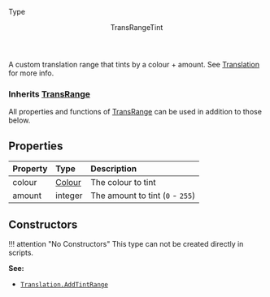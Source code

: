 <subhead>Type</subhead>
<header>TransRangeTint</header>

A custom translation range that tints by a colour + amount. See [Translation](https://zdoom.org/wiki/Translation) for more info.

### Inherits <type>[TransRange](TransRange.md)</type>  
All properties and functions of <type>[TransRange](TransRange.md)</type> can be used in addition to those below.

## Properties

| Property | Type | Description |
|:---------|:-----|:------------|
<prop class="rw">colour</prop> | <type>[Colour](../Colour.md)</type> | The colour to tint
<prop class="rw">amount</prop> | <type>integer</type> | The amount to tint (`0` - `255`)

## Constructors

!!! attention "No Constructors"
    This type can not be created directly in scripts.

**See:**

* <code>[Translation.AddTintRange](Translation.md#addtintrange)</code>
